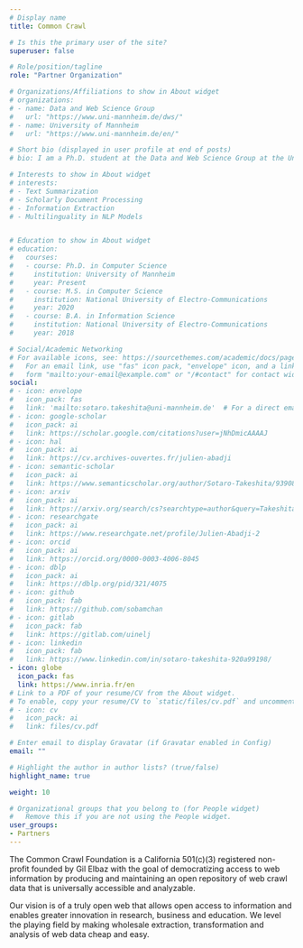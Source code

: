 ```yaml
---
# Display name
title: Common Crawl

# Is this the primary user of the site?
superuser: false

# Role/position/tagline
role: "Partner Organization"

# Organizations/Affiliations to show in About widget
# organizations: 
# - name: Data and Web Science Group
#   url: "https://www.uni-mannheim.de/dws/"
# - name: University of Mannheim
#   url: "https://www.uni-mannheim.de/en/"

# Short bio (displayed in user profile at end of posts)
# bio: I am a Ph.D. student at the Data and Web Science Group at the University of Mannheim

# Interests to show in About widget
# interests:
# - Text Summarization
# - Scholarly Document Processing
# - Information Extraction
# - Multilinguality in NLP Models


# Education to show in About widget
# education:
#   courses:
#   - course: Ph.D. in Computer Science
#     institution: University of Mannheim
#     year: Present
#   - course: M.S. in Computer Science
#     institution: National University of Electro-Communications
#     year: 2020
#   - course: B.A. in Information Science
#     institution: National University of Electro-Communications
#     year: 2018

# Social/Academic Networking
# For available icons, see: https://sourcethemes.com/academic/docs/page-builder/#icons
#   For an email link, use "fas" icon pack, "envelope" icon, and a link in the
#   form "mailto:your-email@example.com" or "/#contact" for contact widget.
social:
# - icon: envelope
#   icon_pack: fas
#   link: 'mailto:sotaro.takeshita@uni-mannheim.de'  # For a direct email link, use "mailto:test@example.org".
# - icon: google-scholar
#   icon_pack: ai
#   link: https://scholar.google.com/citations?user=jNhDmicAAAAJ
# - icon: hal
#   icon_pack: ai
#   link: https://cv.archives-ouvertes.fr/julien-abadji
# - icon: semantic-scholar
#   icon_pack: ai
#   link: https://www.semanticscholar.org/author/Sotaro-Takeshita/9390836
# - icon: arxiv
#   icon_pack: ai
#   link: https://arxiv.org/search/cs?searchtype=author&query=Takeshita%2C+S
# - icon: researchgate
#   icon_pack: ai
#   link: https://www.researchgate.net/profile/Julien-Abadji-2
# - icon: orcid
#   icon_pack: ai
#   link: https://orcid.org/0000-0003-4006-8045
# - icon: dblp
#   icon_pack: ai
#   link: https://dblp.org/pid/321/4075
# - icon: github
#   icon_pack: fab
#   link: https://github.com/sobamchan
# - icon: gitlab
#   icon_pack: fab
#   link: https://gitlab.com/uinelj
# - icon: linkedin
#   icon_pack: fab
#   link: https://www.linkedin.com/in/sotaro-takeshita-920a99198/
- icon: globe
  icon_pack: fas
  link: https://www.inria.fr/en
# Link to a PDF of your resume/CV from the About widget.
# To enable, copy your resume/CV to `static/files/cv.pdf` and uncomment the lines below.
# - icon: cv
#   icon_pack: ai
#   link: files/cv.pdf

# Enter email to display Gravatar (if Gravatar enabled in Config)
email: ""

# Highlight the author in author lists? (true/false)
highlight_name: true

weight: 10

# Organizational groups that you belong to (for People widget)
#   Remove this if you are not using the People widget.
user_groups:
- Partners
---
```


The Common Crawl Foundation is a California 501(c)(3) registered non-profit founded by Gil Elbaz with the goal of democratizing access to web information by producing and maintaining an open repository of web crawl data that is universally accessible and analyzable.

Our vision is of a truly open web that allows open access to information and enables greater innovation in research, business and education. We level the playing field by making wholesale extraction, transformation and analysis of web data cheap and easy.

